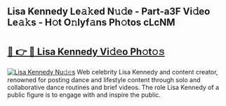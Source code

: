 ## Lisa Kennedy Le𝚊𝚔ed N𝚞𝚍e - Part-a3F Vi𝚍eo Le𝚊𝚔s - H𝚘t O𝚗lyf𝚊ns Ph𝚘tos cLcNM

# <h2><a href="http://hf7m4dn.feru.top/?c=Lisa+Kennedy">🔗 👉 🔴 Lisa Kennedy Vi𝚍𝚎o Ph𝚘t𝚘𝚜</a></h2>

[![Lisa Kennedy Nu𝚍𝚎s](https://i.imgur.com/0TWrTi3.gif)](http://hf7m4dn.feru.top/?c=Lisa+Kennedy)
Web celebrity Lisa Kennedy and content creator, renowned for posting dance and lifestyle content through solo and collaborative dance routines and brief videos. The role Lisa Kennedy of a public figure is to engage with and inspire the public. 
